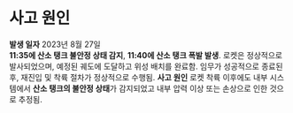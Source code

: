 # 사고 원인
**발생 일자** 2023년 8월 27일  
**11:35에 산소 탱크 불안정 상태 감지**, **11:40에 산소 탱크 폭발 발생**.
로켓은 정상적으로 발사되었으며, 예정된 궤도에 도달하고 위성 배치를 완료함.
임무가 성공적으로 종료된 후, 재진입 및 착륙 절차가 정상적으로 수행됨.
**사고 원인** 로켓 착륙 이후에도 내부 시스템에서 **산소 탱크의 불안정 상태**가 감지되었고 
내부 압력 이상 또는 손상으로 인한 것으로 추정됨.

